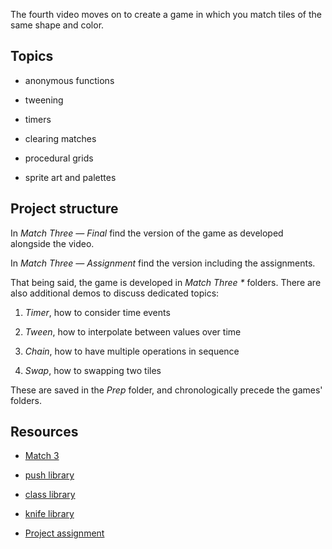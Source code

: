 The fourth video moves on to create a game in which you match tiles of the same shape and color.

## Topics

- anonymous functions

- tweening

- timers

- clearing matches

- procedural grids

- sprite art and palettes

## Project structure

In _Match Three — Final_ find the version of the game as developed alongside the video.

In _Match Three — Assignment_ find the version including the assignments.

That being said, the game is developed in _Match Three \*_ folders. There are also additional demos to discuss dedicated topics:

1. _Timer_, how to consider time events

2. _Tween_, how to interpolate between values over time

3. _Chain_, how to have multiple operations in sequence

4. _Swap_, how to swapping two tiles

These are saved in the _Prep_ folder, and chronologically precede the games' folders.

## Resources

- [Match 3](https://youtu.be/64TbMmCgRv0)

- [push library](https://github.com/Ulydev/push)

- [class library](https://github.com/vrld/hump/blob/master/class.lua)

- [knife library](https://github.com/airstruck/knife)

- [Project assignment](https://docs.cs50.net/ocw/games/assignments/3/assignment3.html)
